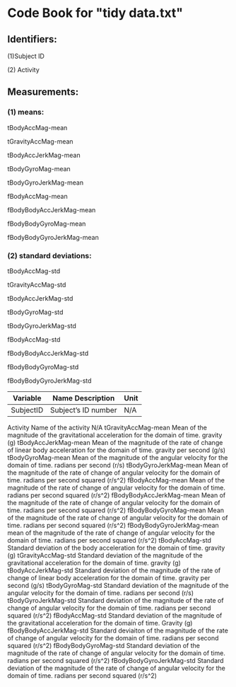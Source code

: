  # Code Book for "tidy data.txt"

## Identifiers:

(1)Subject ID

(2) Activity



## Measurements:

### (1) means:
tBodyAccMag-mean

tGravityAccMag-mean

tBodyAccJerkMag-mean

tBodyGyroMag-mean

tBodyGyroJerkMag-mean

fBodyAccMag-mean

fBodyBodyAccJerkMag-mean

fBodyBodyGyroMag-mean

fBodyBodyGyroJerkMag-mean


### (2) standard deviations:

tBodyAccMag-std

tGravityAccMag-std

tBodyAccJerkMag-std

tBodyGyroMag-std

tBodyGyroJerkMag-std

fBodyAccMag-std

fBodyBodyAccJerkMag-std

fBodyBodyGyroMag-std

fBodyBodyGyroJerkMag-std


| Variable | Name	Description |	Unit |
| --- | --- | ---|
| SubjectID	| Subject’s ID number | N/A |


Activity	Name of the activity	N/A
tGravityAccMag-mean	Mean of the magnitude of the gravitational acceleration for the domain of time.	gravity (g)
tBodyAccJerkMag-mean	Mean of the magnitude of the rate of change of linear body acceleration for the domain of time.	gravity per second (g/s)
tBodyGyroMag-mean	Mean of the magnitude of the angular velocity for the domain of time.	radians per second (r/s)
tBodyGyroJerkMag-mean	Mean of the magnitude of the rate of change of angular velocity for the domain of time.	radians per second squared (r/s^2)
fBodyAccMag-mean	Mean of the magnitude of the rate of change of angular velocity for the domain of time.	radians per second squared (r/s^2)
fBodyBodyAccJerkMag-mean	Mean of the magnitude of the rate of change of angular velocity for the domain of time.	radians per second squared (r/s^2)
fBodyBodyGyroMag-mean	Mean of the magnitude of the rate of change of angular velocity for the domain of time.	radians per second squared (r/s^2)
fBodyBodyGyroJerkMag-mean	mean of the magnitude of the rate of change of angular velocity for the domain of time.	radians per second squared (r/s^2)
tBodyAccMag-std	Standard deviation of the body acceleration for the domain of time.	gravity (g)
tGravityAccMag-std	Standard deviation of the magnitude of the gravitational acceleration for the domain of time.	gravity (g)
tBodyAccJerkMag-std	Standard deviation of the magnitude of the rate of change of linear body acceleration for the domain of time.	gravity per second (g/s)
tBodyGyroMag-std	Standard deviation of the magnitude of the angular velocity for the domain of time.	radians per second (r/s)
tBodyGyroJerkMag-std	Standard deviation of the magnitude of the rate of change of angular velocity for the domain of time.	radians per second squared (r/s^2)
fBodyAccMag-std	Standard deviation of the magnitude of the gravitational acceleration for the domain of time.	Gravity (g)
fBodyBodyAccJerkMag-std	Standard deviaiton of the magnitude of the rate of change of angular velocity for the domain of time.	radians per second squared (r/s^2)
fBodyBodyGyroMag-std	Standard deviation of the magnitude of the rate of change of angular velocity for the domain of time.	radians per second squared (r/s^2)
fBodyBodyGyroJerkMag-std	Standard deviation of the magnitude of the rate of change of angular velocity for the domain of time.	radians per second squared (r/s^2)
